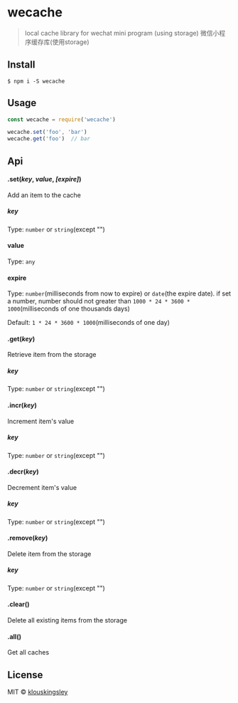# wecache

> local cache library for wechat mini program (using storage) 微信小程序缓存库(使用storage)

## Install

```
$ npm i -S wecache
```

## Usage

```js
const wecache = require('wecache')

wecache.set('foo', 'bar')
wecache.get('foo')  // bar
```

## Api

#### .set(*key*, *value*, *[expire]*)

Add an item to the cache

##### key

Type: `number` or `string`(except "")

#### value

Type: `any`

#### expire

Type: `number`(milliseconds from now to expire) or `date`(the expire date). if set a number, number should not greater than `1000 * 24 * 3600 * 1000`(milliseconds of one thousands days)

Default: `1 * 24 * 3600 * 1000`(milliseconds of one day)

#### .get(*key*)

Retrieve item from the storage

##### key

Type: `number` or `string`(except "")

#### .incr(*key*)

Increment item's value

##### key

Type: `number` or `string`(except "")

#### .decr(*key*)

Decrement item's value

##### key

Type: `number` or `string`(except "")

#### .remove(*key*)

Delete item from the storage

##### key

Type: `number` or `string`(except "")

#### .clear()

Delete all existing items from the storage

#### .all()

Get all caches

## License

MIT © [klouskingsley](http://github.com/klouskingsley)
